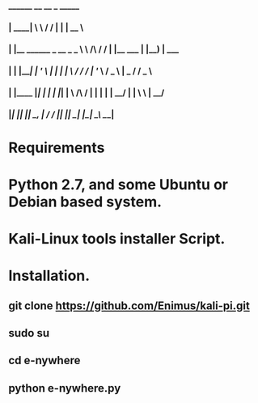 

###  ______                           __          __  _              _____         
### |  ____|                          \ \        / / | |            |  __ \        
### | |__     ______   _ __    _   _   \ \  /\  / /  | |__     ___  | |__) |   ___ 
### |  __|   |______| | '_ \  | | | |   \ \/  \/ /   | '_ \   / _ \ |  _  /   / _ \
### | |____           |_| | | | |_| |    \  /\  /    | | | | |  __/ | | \ \  |  __/
### |______|          |_| |_|  \__, |     \/  \/     |_| |_|  \___| |_|  \_\  \___|

# Requirements


# Python 2.7, and some Ubuntu or Debian based system.

# Kali-Linux tools installer Script.

# Installation.

## git clone https://github.com/Enimus/kali-pi.git 
## sudo su
## cd e-nywhere
## python e-nywhere.py




